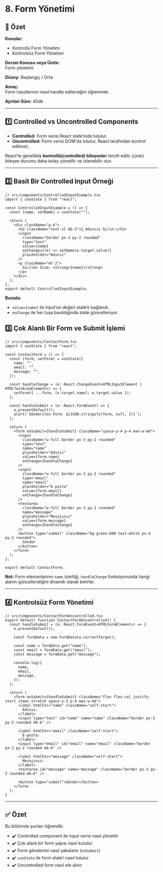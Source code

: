# 8. Form Yönetimi

## 📌 Özet

**Konular:**

- Kontrollü Form Yönetimi
- Kontrolsüz Form Yönetimi

**Dersin Konusu veya Ünite:**  
Form yönetimi

**Düzey:** Başlangıç / Orta

**Amaç:**  
Form inputlarının nasıl handle edileceğini öğrenmek.

**Ayrılan Süre:** 40dk

---

## 1️⃣ Controlled vs Uncontrolled Components

- **Controlled:** Form verisi React state’inde tutulur.
- **Uncontrolled:** Form verisi DOM'da tutulur, React tarafından kontrol edilmez.

React’te genellikle **kontrollü(controlled) bileşenler** tercih edilir çünkü bileşen durumu daha kolay yönetilir ve izlenebilir olur.

---

## 2️⃣ Basit Bir Controlled Input Örneği

```tsx
// src/components/ControlledInputExample.tsx
import { useState } from "react";

const ControlledInputExample = () => {
  const [name, setName] = useState("");

  return (
    <div className="p-4">
      <h2 className="text-xl mb-2">🧍 Adınızı Girin:</h2>
      <input
        className="border px-3 py-2 rounded"
        type="text"
        value={name}
        onChange={(e) => setName(e.target.value)}
        placeholder="Adınız"
      />
      <p className="mt-2">
        Girilen İsim: <strong>{name}</strong>
      </p>
    </div>
  );
};
export default ControlledInputExample;
```

**Burada:**

- `value={name}` ile input’un değeri state’e bağlandı.
- `onChange` ile her tuşa basıldığında state güncelleniyor.

## 3️⃣ Çok Alanlı Bir Form ve Submit İşlemi

```tsx
// src/components/ContactForm.tsx
import { useState } from "react";

const ContactForm = () => {
  const [form, setForm] = useState({
    name: "",
    email: "",
    message: "",
  });

  const handleChange = (e: React.ChangeEvent<HTMLInputElement | HTMLTextAreaElement>) => {
    setForm({ ...form, [e.target.name]: e.target.value });
  };

  const handleSubmit = (e: React.FormEvent) => {
    e.preventDefault();
    alert(`Gönderilen Form: ${JSON.stringify(form, null, 2)}`);
  };

  return (
    <form onSubmit={handleSubmit} className="space-y-4 p-4 max-w-md">
      <input
        className="w-full border px-3 py-2 rounded"
        type="text"
        name="name"
        placeholder="Adınız"
        value={form.name}
        onChange={handleChange}
      />
      <input
        className="w-full border px-3 py-2 rounded"
        type="email"
        name="email"
        placeholder="E-posta"
        value={form.email}
        onChange={handleChange}
      />
      <textarea
        className="w-full border px-3 py-2 rounded"
        name="message"
        placeholder="Mesajınız"
        value={form.message}
        onChange={handleChange}
      />
      <button type="submit" className="bg-green-600 text-white px-4 py-2 rounded">
        Gönder
      </button>
    </form>
  );
};

export default ContactForm;
```

**Not:** Form elemanlarının `name` özelliği, `handleChange` fonksiyonunda hangi alanın güncellendiğini dinamik olarak belirler.

---

## 4️⃣ Kontrolsüz Form Yönetimi

```tsx
// src/components/ContactFormUncontrolled.tsx
export default function ContactFormUncontrolled() {
  const handleSubmit = (e: React.FormEvent<HTMLFormElement>) => {
    e.preventDefault();

    const formData = new FormData(e.currentTarget);

    const name = formData.get("name");
    const email = formData.get("email");
    const message = formData.get("message");

    console.log({
      name,
      email,
      message,
    });
  };

  return (
    <form onSubmit={handleSubmit} className="flex flex-col justify-start items-stretch space-y-2 p-4 max-w-md">
      <label htmlFor="name" className="self-start">
        Adınız:
      </label>
      <input type="text" id="name" name="name" className="border px-3 py-2 rounded mb-6" />

      <label htmlFor="email" className="self-start">
        E-posta:
      </label>
      <input type="email" id="email" name="email" className="border px-3 py-2 rounded mb-6" />

      <label htmlFor="message" className="self-start">
        Mesajınız:
      </label>
      <textarea id="message" name="message" className="border px-3 py-2 rounded mb-6" />

      <button type="submit">Gönder</button>
    </form>
  );
}
```

---

## ✅ Özet

Bu bölümde şunları öğrendik:

- ✔️ Controlled component ile input verisi nasıl yönetilir
- ✔️ Çok alanlı bir form yapısı nasıl kurulur
- ✔️ Form gönderimi nasıl yakalanır (`onSubmit`)
- ✔️ `useState` ile form state’i nasıl tutulur
- ✔️ Uncontrolled form nasıl ele alınır
